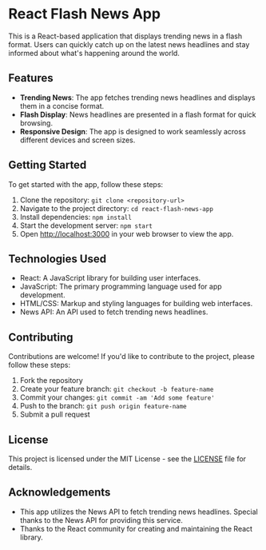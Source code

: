 # React Flash News App

This is a React-based application that displays trending news in a flash format. Users can quickly catch up on the latest news headlines and stay informed about what's happening around the world.


## Features

- **Trending News**: The app fetches trending news headlines and displays them in a concise format.
- **Flash Display**: News headlines are presented in a flash format for quick browsing.
- **Responsive Design**: The app is designed to work seamlessly across different devices and screen sizes.

## Getting Started

To get started with the app, follow these steps:

1. Clone the repository: `git clone <repository-url>`
2. Navigate to the project directory: `cd react-flash-news-app`
3. Install dependencies: `npm install`
4. Start the development server: `npm start`
5. Open [http://localhost:3000](http://localhost:3000) in your web browser to view the app.

## Technologies Used

- React: A JavaScript library for building user interfaces.
- JavaScript: The primary programming language used for app development.
- HTML/CSS: Markup and styling languages for building web interfaces.
- News API: An API used to fetch trending news headlines.

## Contributing

Contributions are welcome! If you'd like to contribute to the project, please follow these steps:

1. Fork the repository
2. Create your feature branch: `git checkout -b feature-name`
3. Commit your changes: `git commit -am 'Add some feature'`
4. Push to the branch: `git push origin feature-name`
5. Submit a pull request

## License

This project is licensed under the MIT License - see the [LICENSE](LICENSE) file for details.

## Acknowledgements

- This app utilizes the News API to fetch trending news headlines. Special thanks to the News API for providing this service.
- Thanks to the React community for creating and maintaining the React library.

 
 

